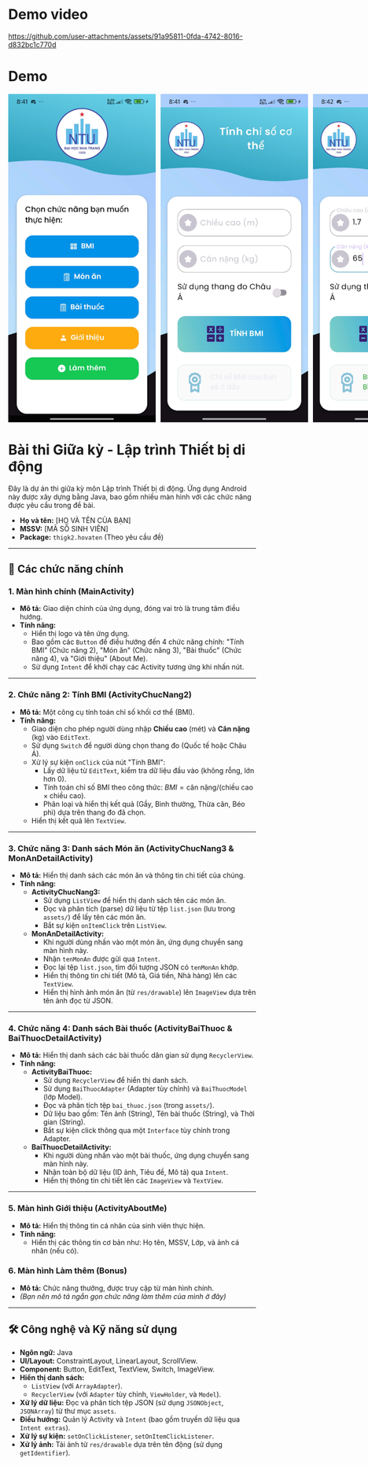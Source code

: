 # Demo video
https://github.com/user-attachments/assets/91a95811-0fda-4742-8016-d832bc1c770d

# Demo 

<div style="display: flex; gap: 10px;">
  <img src="./assets/demo_main.jpg" alt="Tic Tac Toe Demo" width="300"/>
  <img src="./assets/demo_bm1.jpg" alt="Tic Tac Toe Demo" width="300"/>
  <img src="./assets/demo_bmi2.jpg" alt="Tic Tac Toe Demo" width="300"/>
  <img src="./assets/demo_danh_muc_mon_an.jpg" alt="Tic Tac Toe Demo" width="300"/>
  <img src="./assets/demo_chi_tiet_mon_an.jpg" alt="Tic Tac Toe Demo" width="300"/>
  <img src="./assets/demo_danh_muc_cac_bai_thuoc.jpg" alt="Tic Tac Toe Demo" width="300"/>
  <img src="./assets/demo_chi_tiet_bai_thuoc.jpg" alt="Tic Tac Toe Demo" width="300"/>
  <img src="./assets/demo_gioi_thieu.jpg" alt="Tic Tac Toe Demo" width="300"/>
  <img src="./assets/demo_lam_them1.jpg" alt="Tic Tac Toe Demo" width="300"/>
  <img src="./assets/demo_lam_them2.jpg" alt="Tic Tac Toe Demo" width="300"/>
  <img src="./assets/demo_lam_them3.jpg" alt="Tic Tac Toe Demo" width="300"/>  
</div>



# Bài thi Giữa kỳ - Lập trình Thiết bị di động

Đây là dự án thi giữa kỳ môn Lập trình Thiết bị di động. Ứng dụng Android này được xây dựng bằng Java, bao gồm nhiều màn hình với các chức năng được yêu cầu trong đề bài.

* **Họ và tên:** [HỌ VÀ TÊN CỦA BẠN]
* **MSSV:** [MÃ SỐ SINH VIÊN]
* **Package:** `thigk2.hovaten` (Theo yêu cầu đề)

---

## 🚀 Các chức năng chính

### 1. Màn hình chính (MainActivity)

* **Mô tả:** Giao diện chính của ứng dụng, đóng vai trò là trung tâm điều hướng.
* **Tính năng:**
    * Hiển thị logo và tên ứng dụng.
    * Bao gồm các `Button` để điều hướng đến 4 chức năng chính: "Tính BMI" (Chức năng 2), "Món ăn" (Chức năng 3), "Bài thuốc" (Chức năng 4), và "Giới thiệu" (About Me).
    * Sử dụng `Intent` để khởi chạy các Activity tương ứng khi nhấn nút.

---

### 2. Chức năng 2: Tính BMI (ActivityChucNang2)

* **Mô tả:** Một công cụ tính toán chỉ số khối cơ thể (BMI).
* **Tính năng:**
    * Giao diện cho phép người dùng nhập **Chiều cao** (mét) và **Cân nặng** (kg) vào `EditText`.
    * Sử dụng `Switch` để người dùng chọn thang đo (Quốc tế hoặc Châu Á).
    * Xử lý sự kiện `onClick` của nút "Tính BMI":
        * Lấy dữ liệu từ `EditText`, kiểm tra dữ liệu đầu vào (không rỗng, lớn hơn 0).
        * Tính toán chỉ số BMI theo công thức: $BMI = \text{cân nặng} / (\text{chiều cao} \times \text{chiều cao})$.
        * Phân loại và hiển thị kết quả (Gầy, Bình thường, Thừa cân, Béo phì) dựa trên thang đo đã chọn.
    * Hiển thị kết quả lên `TextView`.

---

### 3. Chức năng 3: Danh sách Món ăn (ActivityChucNang3 & MonAnDetailActivity)

* **Mô tả:** Hiển thị danh sách các món ăn và thông tin chi tiết của chúng.
* **Tính năng:**
    * **ActivityChucNang3:**
        * Sử dụng `ListView` để hiển thị danh sách tên các món ăn.
        * Đọc và phân tích (parse) dữ liệu từ tệp `list.json` (lưu trong `assets/`) để lấy tên các món ăn.
        * Bắt sự kiện `onItemClick` trên `ListView`.
    * **MonAnDetailActivity:**
        * Khi người dùng nhấn vào một món ăn, ứng dụng chuyển sang màn hình này.
        * Nhận `tenMonAn` được gửi qua `Intent`.
        * Đọc lại tệp `list.json`, tìm đối tượng JSON có `tenMonAn` khớp.
        * Hiển thị thông tin chi tiết (Mô tả, Giá tiền, Nhà hàng) lên các `TextView`.
        * Hiển thị hình ảnh món ăn (từ `res/drawable`) lên `ImageView` dựa trên tên ảnh đọc từ JSON.

---

### 4. Chức năng 4: Danh sách Bài thuốc (ActivityBaiThuoc & BaiThuocDetailActivity)

* **Mô tả:** Hiển thị danh sách các bài thuốc dân gian sử dụng `RecyclerView`.
* **Tính năng:**
    * **ActivityBaiThuoc:**
        * Sử dụng `RecyclerView` để hiển thị danh sách.
        * Sử dụng `BaiThuocAdapter` (Adapter tùy chỉnh) và `BaiThuocModel` (lớp Model).
        * Đọc và phân tích tệp `bai_thuoc.json` (trong `assets/`).
        * Dữ liệu bao gồm: Tên ảnh (String), Tên bài thuốc (String), và Thời gian (String).
        * Bắt sự kiện click thông qua một `Interface` tùy chỉnh trong Adapter.
    * **BaiThuocDetailActivity:**
        * Khi người dùng nhấn vào một bài thuốc, ứng dụng chuyển sang màn hình này.
        * Nhận toàn bộ dữ liệu (ID ảnh, Tiêu đề, Mô tả) qua `Intent`.
        * Hiển thị thông tin chi tiết lên các `ImageView` và `TextView`.

---

### 5. Màn hình Giới thiệu (ActivityAboutMe)

* **Mô tả:** Hiển thị thông tin cá nhân của sinh viên thực hiện.
* **Tính năng:**
    * Hiển thị các thông tin cơ bản như: Họ tên, MSSV, Lớp, và ảnh cá nhân (nếu có).

### 6. Màn hình Làm thêm (Bonus)

* **Mô tả:** Chức năng thưởng, được truy cập từ màn hình chính.
* *(Bạn nên mô tả ngắn gọn chức năng làm thêm của mình ở đây)*

---

## 🛠️ Công nghệ và Kỹ năng sử dụng

* **Ngôn ngữ:** Java
* **UI/Layout:** ConstraintLayout, LinearLayout, ScrollView.
* **Component:** Button, EditText, TextView, Switch, ImageView.
* **Hiển thị danh sách:**
    * `ListView` (với `ArrayAdapter`).
    * `RecyclerView` (với `Adapter` tùy chỉnh, `ViewHolder`, và `Model`).
* **Xử lý dữ liệu:** Đọc và phân tích tệp JSON (sử dụng `JSONObject`, `JSONArray`) từ thư mục `assets`.
* **Điều hướng:** Quản lý Activity và `Intent` (bao gồm truyền dữ liệu qua `Intent extras`).
* **Xử lý sự kiện:** `setOnClickListener`, `setOnItemClickListener`.
* **Xử lý ảnh:** Tải ảnh từ `res/drawable` dựa trên tên động (sử dụng `getIdentifier`).
